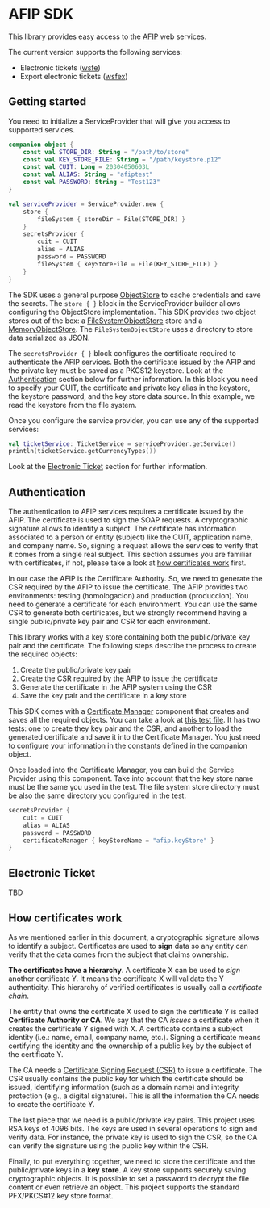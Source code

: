 # AFIP SDK

This library provides easy access to the [AFIP](https://www.afip.gob.ar) web services.

The current version supports the following services:

* Electronic tickets ([wsfe](https://www.afip.gob.ar/fe/ayuda//documentos/Manual-desarrollador-V.2.21.pdf))
* Export electronic tickets ([wsfex](https://www.afip.gob.ar/fe/documentos/WSFEX-Manualparaeldesarrollador_V1_9.pdf))

## Getting started

You need to initialize a ServiceProvider that will give you access to supported services.

```kotlin
companion object {
    const val STORE_DIR: String = "/path/to/store"
    const val KEY_STORE_FILE: String = "/path/keystore.p12"
    const val CUIT: Long = 20304050603L
    const val ALIAS: String = "afiptest"
    const val PASSWORD: String = "Test123"
}

val serviceProvider = ServiceProvider.new {
    store {
        fileSystem { storeDir = File(STORE_DIR) }
    }
    secretsProvider {
        cuit = CUIT
        alias = ALIAS
        password = PASSWORD
        fileSystem { keyStoreFile = File(KEY_STORE_FILE) }
    }
}
```

The SDK uses a general purpose [ObjectStore](https://github.com/f-nyx/afip-sdk-kotlin/blob/main/src/main/kotlin/be/rlab/afip/support/store/ObjectStore.kt)
to cache credentials and save the secrets. The `store { }` block in the ServiceProvider builder allows configuring
the ObjectStore implementation. This SDK provides two object stores out of the box: a
[FileSystemObjectStore](https://github.com/f-nyx/afip-sdk-kotlin/blob/main/src/main/kotlin/be/rlab/afip/support/store/FileSystemObjectStore.kt) store and
a [MemoryObjectStore](https://github.com/f-nyx/afip-sdk-kotlin/blob/main/src/main/kotlin/be/rlab/afip/support/store/InMemoryObjectStore.kt).
The `FileSystemObjectStore` uses a directory to store data serialized as JSON.

The `secretsProvider { }` block configures the certificate required to authenticate the AFIP services. Both
the certificate issued by the AFIP and the private key must be saved as a PKCS12 keystore. Look at the
[Authentication](#authentication) section below for further information. In this block you need to specify your
CUIT, the certificate and private key alias in the keystore, the keystore password, and the key store data source.
In this example, we read the keystore from the file system.

Once you configure the service provider, you can use any of the supported services:

```kotlin
val ticketService: TicketService = serviceProvider.getService()
println(ticketService.getCurrencyTypes())
```

Look at the [Electronic Ticket](#electronic-ticket) section for further information.

## Authentication

The authentication to AFIP services requires a certificate issued by the AFIP. The certificate is used to sign the
SOAP requests. A cryptographic signature allows to identify a subject. The certificate has information
associated to a person or entity (subject) like the CUIT, application name, and company name. So, signing a request
allows the services to verify that it comes from a single real subject. This section assumes you are familiar
with certificates, if not, please take a look at [how certificates work](#how-certificates-work) first.

In our case the AFIP is the Certificate Authority. So, we need to generate the CSR required by the AFIP to issue
the certificate. The AFIP provides two environments: testing (homologacion) and production (produccion). You need to
generate a certificate for each environment. You can use the same CSR to generate both certificates, but we strongly
recommend having a single public/private key pair and CSR for each environment.

This library works with a key store containing both the public/private key pair and the certificate. The following
steps describe the process to create the required objects:

1. Create the public/private key pair
2. Create the CSR required by the AFIP to issue the certificate
3. Generate the certificate in the AFIP system using the CSR
4. Save the key pair and the certificate in a key store

This SDK comes with a
[Certificate Manager](https://github.com/f-nyx/afip-sdk-kotlin/blob/main/src/main/kotlin/be/rlab/afip/support/CertificateManager.kt)
component that creates and saves all the required objects. You can take a look at
[this test file](https://github.com/f-nyx/afip-sdk-kotlin/blob/main/src/test/kotlin/be/rlab/afip/support/CertificateManagerTest.kt).
It has two tests: one to create they key pair and the CSR, and another to load the generated certificate and save it
into the Certificate Manager. You just need to configure your information in the constants defined in the companion
object.

Once loaded into the Certificate Manager, you can build the Service Provider using this component. Take into
account that the key store name must be the same you used in the test. The file system store directory must be
also the same directory you configured in the test.

```kotlin
secretsProvider {
    cuit = CUIT
    alias = ALIAS
    password = PASSWORD
    certificateManager { keyStoreName = "afip.keyStore" }
}
```

## Electronic Ticket

TBD

## How certificates work

As we mentioned earlier in this document, a cryptographic signature allows to identify a subject. Certificates
are used to **sign** data so any entity can verify that the data comes from the subject that claims ownership.

**The certificates have a hierarchy**. A certificate X can be used to _sign_ another certificate Y. It means
the certificate X will validate the Y authenticity. This hierarchy of verified certificates is usually call a
_certificate chain_.

The entity that owns the certificate X used to sign the certificate Y is called **Certificate Authority or CA**. We
say that the CA _issues_ a certificate when it creates the certificate Y signed with X. A certificate contains a
subject identity (i.e.: name, email, company name, etc.). Signing a certificate means certifying the identity and the
ownership of a public key by the subject of the certificate Y.

The CA needs a [Certificate Signing Request (CSR)](https://en.wikipedia.org/wiki/Certificate_signing_request) to
issue a certificate. The CSR usually contains the public key for which the certificate should be issued, identifying
information (such as a domain name) and integrity protection (e.g., a digital signature). This is all the information
the CA needs to create the certificate Y.

The last piece that we need is a public/private key pairs. This project uses RSA keys of 4096 bits. The keys are
used in several operations to sign and verify data. For instance, the private key is used to sign the CSR, so the CA
can verify the signature using the public key within the CSR.

Finally, to put everything together, we need to store the certificate and the public/private keys in a **key store**.
A key store supports securely saving cryptographic objects. It is possible to set a password to decrypt the file
content or even retrieve an object. This project supports the standard PFX/PKCS#12 key store format.

